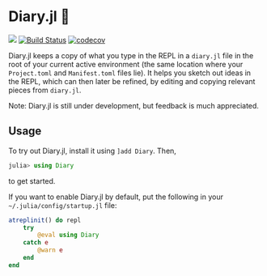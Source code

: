 # Diary.jl 📔

[![](https://img.shields.io/badge/docs-dev-blue.svg)](https://dalum.github.io/Diary.jl/dev)
[![Build Status](https://travis-ci.org/dalum/Diary.jl.svg?branch=master)](https://travis-ci.org/dalum/Diary.jl)
[![codecov](https://codecov.io/gh/dalum/Diary.jl/branch/master/graph/badge.svg)](https://codecov.io/gh/dalum/Diary.jl)

Diary.jl keeps a copy of what you type in the REPL in a `diary.jl` file in the root of your current active environment (the same location where your `Project.toml` and `Manifest.toml` files lie).  It helps you sketch out ideas in the REPL, which can then later be refined, by editing and copying relevant pieces from `diary.jl`.

Note: Diary.jl is still under development, but feedback is much appreciated.

## Usage

To try out Diary.jl, install it using `]add Diary`. Then,
```julia
julia> using Diary
```
to get started.

If you want to enable Diary.jl by default, put the following in your `~/.julia/config/startup.jl` file:
```julia
atreplinit() do repl
    try
        @eval using Diary
    catch e
        @warn e
    end
end
```

